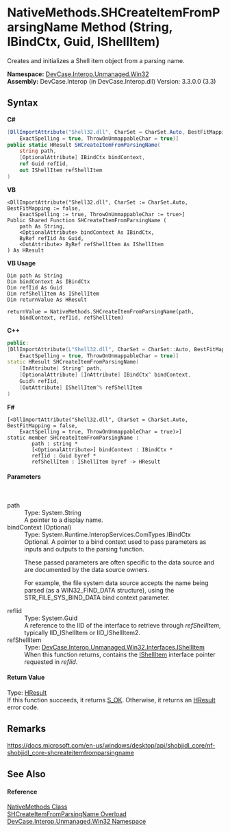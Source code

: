 # NativeMethods.SHCreateItemFromParsingName Method (String, IBindCtx, Guid, IShellItem)
 

Creates and initializes a Shell item object from a parsing name.

**Namespace:**&nbsp;<a href="N_DevCase_Interop_Unmanaged_Win32">DevCase.Interop.Unmanaged.Win32</a><br />**Assembly:**&nbsp;DevCase.Interop (in DevCase.Interop.dll) Version: 3.3.0.0 (3.3)

## Syntax

**C#**<br />
``` C#
[DllImportAttribute("Shell32.dll", CharSet = CharSet.Auto, BestFitMapping = false, 
	ExactSpelling = true, ThrowOnUnmappableChar = true)]
public static HResult SHCreateItemFromParsingName(
	string path,
	[OptionalAttribute] IBindCtx bindContext,
	ref Guid refIid,
	out IShellItem refShellItem
)
```

**VB**<br />
``` VB
<DllImportAttribute("Shell32.dll", CharSet := CharSet.Auto, BestFitMapping := false, 
	ExactSpelling := true, ThrowOnUnmappableChar := true>]
Public Shared Function SHCreateItemFromParsingName ( 
	path As String,
	<OptionalAttribute> bindContext As IBindCtx,
	ByRef refIid As Guid,
	<OutAttribute> ByRef refShellItem As IShellItem
) As HResult
```

**VB Usage**<br />
``` VB Usage
Dim path As String
Dim bindContext As IBindCtx
Dim refIid As Guid
Dim refShellItem As IShellItem
Dim returnValue As HResult

returnValue = NativeMethods.SHCreateItemFromParsingName(path, 
	bindContext, refIid, refShellItem)
```

**C++**<br />
``` C++
public:
[DllImportAttribute(L"Shell32.dll", CharSet = CharSet::Auto, BestFitMapping = false, 
	ExactSpelling = true, ThrowOnUnmappableChar = true)]
static HResult SHCreateItemFromParsingName(
	[InAttribute] String^ path, 
	[OptionalAttribute] [InAttribute] IBindCtx^ bindContext, 
	Guid% refIid, 
	[OutAttribute] IShellItem^% refShellItem
)
```

**F#**<br />
``` F#
[<DllImportAttribute("Shell32.dll", CharSet = CharSet.Auto, BestFitMapping = false, 
	ExactSpelling = true, ThrowOnUnmappableChar = true)>]
static member SHCreateItemFromParsingName : 
        path : string * 
        [<OptionalAttribute>] bindContext : IBindCtx * 
        refIid : Guid byref * 
        refShellItem : IShellItem byref -> HResult 

```


#### Parameters
&nbsp;<dl><dt>path</dt><dd>Type: System.String<br />A pointer to a display name.</dd><dt>bindContext (Optional)</dt><dd>Type: System.Runtime.InteropServices.ComTypes.IBindCtx<br />Optional. A pointer to a bind context used to pass parameters as inputs and outputs to the parsing function. 

 These passed parameters are often specific to the data source and are documented by the data source owners. 

 For example, the file system data source accepts the name being parsed (as a WIN32_FIND_DATA structure), using the STR_FILE_SYS_BIND_DATA bind context parameter.</dd><dt>refIid</dt><dd>Type: System.Guid<br />A reference to the IID of the interface to retrieve through *refShellItem*, typically IID_IShellItem or IID_IShellItem2.</dd><dt>refShellItem</dt><dd>Type: <a href="T_DevCase_Interop_Unmanaged_Win32_Interfaces_IShellItem">DevCase.Interop.Unmanaged.Win32.Interfaces.IShellItem</a><br />When this function returns, contains the <a href="T_DevCase_Interop_Unmanaged_Win32_Interfaces_IShellItem">IShellItem</a> interface pointer requested in *refIid*.</dd></dl>

#### Return Value
Type: <a href="T_DevCase_Interop_Unmanaged_Win32_Enums_HResult">HResult</a><br />If this function succeeds, it returns <a href="T_DevCase_Interop_Unmanaged_Win32_Enums_HResult">S_OK</a>. Otherwise, it returns an <a href="T_DevCase_Interop_Unmanaged_Win32_Enums_HResult">HResult</a> error code.

## Remarks
<a href="https://docs.microsoft.com/en-us/windows/desktop/api/shobjidl_core/nf-shobjidl_core-shcreateitemfromparsingname" target="_blank">https://docs.microsoft.com/en-us/windows/desktop/api/shobjidl_core/nf-shobjidl_core-shcreateitemfromparsingname</a>

## See Also


#### Reference
<a href="T_DevCase_Interop_Unmanaged_Win32_NativeMethods">NativeMethods Class</a><br /><a href="Overload_DevCase_Interop_Unmanaged_Win32_NativeMethods_SHCreateItemFromParsingName">SHCreateItemFromParsingName Overload</a><br /><a href="N_DevCase_Interop_Unmanaged_Win32">DevCase.Interop.Unmanaged.Win32 Namespace</a><br />